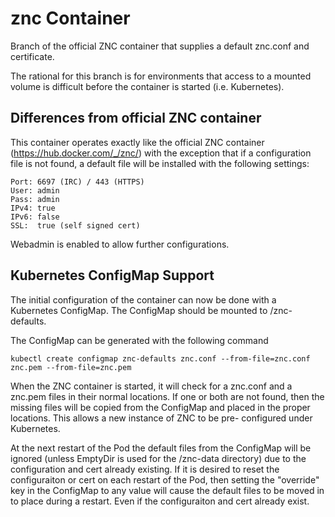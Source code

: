 znc Container
=============
Branch of the official ZNC container that supplies a default znc.conf
and certificate.

The rational for this branch is for environments that access to a
mounted volume is difficult before the container is started
(i.e. Kubernetes). 

Differences from official ZNC container
---------------------------------------
This container operates exactly like the official ZNC container
(https://hub.docker.com/_/znc/) with the exception that if a configuration
file is not found, a default file will be installed with the following
settings:

    Port: 6697 (IRC) / 443 (HTTPS)
    User: admin
    Pass: admin
    IPv4: true
    IPv6: false
    SSL:  true (self signed cert)

Webadmin is enabled to allow further configurations.

Kubernetes ConfigMap Support
----------------------------
The initial configuration of the container can now be done with a
Kubernetes ConfigMap. The ConfigMap should be mounted to /znc-defaults.

The ConfigMap can be generated with the following command

    kubectl create configmap znc-defaults znc.conf --from-file=znc.conf znc.pem --from-file=znc.pem

When the ZNC container is started, it will check for a znc.conf and a
znc.pem files in their normal locations. If one or both are not found,
then the missing files will be copied from the ConfigMap and placed in
the proper locations. This allows a new instance of ZNC to be pre-
configured under Kubernetes.

At the next restart of the Pod the default files from the ConfigMap
will be ignored (unless EmptyDir is used for the /znc-data directory)
due to the configuration and cert already existing. If it is desired
to reset the configuraiton or cert on each restart of the Pod, then
setting the "override" key in the ConfigMap to any value will cause
the default files to be moved in to place during a restart. Even if
the configuraiton and cert already exist.

